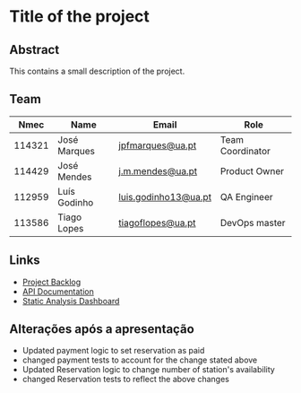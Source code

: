 # Title of the project

## Abstract

This contains a small description of the project.

## Team

| Nmec   | Name          | Email                  | Role              |
| ------ | ------------- | ---------------------- | ----------------- |
| 114321 | José Marques  | <jpfmarques@ua.pt>     | Team Coordinator  |
| 114429 | José Mendes   | <j.m.mendes@ua.pt>     | Product Owner     |
| 112959 | Luís Godinho  | <luis.godinho13@ua.pt> | QA Engineer       |
| 113586 | Tiago Lopes   | <tiagoflopes@ua.pt>    | DevOps master     |

## Links

- [Project Backlog](https://deti-tqs-03.atlassian.net/jira/software/projects/SCRUM/boards/1/backlog)
- [API Documentation](http://deti-tqs-03.ua.pt:8080/swagger-ui/index.html)
- [Static Analysis Dashboard](http://deti-tqs-03.ua.pt:3001)

## Alterações após a apresentação

- Updated payment logic to set reservation as paid
- changed payment tests to account for the change stated above
- Updated Reservation logic to change number of station's availability
- changed Reservation tests to reflect the above changes

